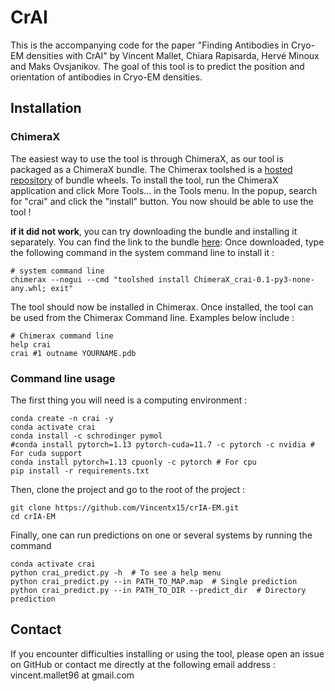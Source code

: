 # CrAI

This is the accompanying code for the paper "Finding Antibodies in Cryo-EM densities with CrAI" by Vincent Mallet, Chiara Rapisarda, Hervé Minoux and Maks Ovsjanikov.
The goal of this tool is to predict the position and orientation of antibodies in Cryo-EM densities.

## Installation

### ChimeraX

The easiest way to use the tool is through ChimeraX, as our tool is packaged as a ChimeraX bundle.
The Chimerax toolshed is a [hosted repository](https://cxtoolshed.rbvi.ucsf.edu/) of bundle wheels.
To install the tool, run the ChimeraX application and click More Tools... in the Tools menu.
In the popup, search for "crai" and click the "install" button.
You now should be able to use the tool !

**if it did not work**, you can try downloading the bundle and installing it separately.
You can find the link to the bundle [here](https://cxtoolshed.rbvi.ucsf.edu/apps/chimeraxcrai):
Once downloaded, type the following command in the system command line to install it :
```shell
# system command line
chimerax --nogui --cmd "toolshed install ChimeraX_crai-0.1-py3-none-any.whl; exit"
```

The tool should now be installed in Chimerax.
Once installed, the tool can be used from the Chimerax Command line. 
Examples below include :
```shell
# Chimerax command line
help crai
crai #1 outname YOURNAME.pdb
```

### Command line usage

The first thing you will need is a computing environment :

```shell
conda create -n crai -y
conda activate crai
conda install -c schrodinger pymol
#conda install pytorch=1.13 pytorch-cuda=11.7 -c pytorch -c nvidia # For cuda support
conda install pytorch=1.13 cpuonly -c pytorch # For cpu 
pip install -r requirements.txt
```

Then, clone the project and go to the root of the project :
```shell
git clone https://github.com/Vincentx15/crIA-EM.git
cd crIA-EM
```

Finally, one can run predictions on one or several systems by running the command
```shell
conda activate crai
python crai_predict.py -h  # To see a help menu
python crai_predict.py --in PATH_TO_MAP.map  # Single prediction
python crai_predict.py --in PATH_TO_DIR --predict_dir  # Directory prediction
```

## Contact

If you encounter difficulties installing or using the tool, please open an issue on GitHub or contact me directly
at the following email address : vincent.mallet96 at gmail.com
